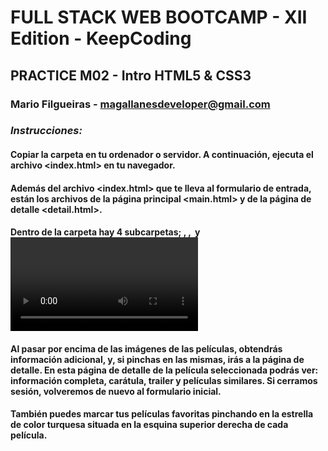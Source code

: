 
# FULL STACK WEB BOOTCAMP - XII Edition - KeepCoding

## PRACTICE M02 - Intro HTML5 & CSS3

### Mario Filgueiras - magallanesdeveloper@gmail.com

### ***Instrucciones:***

#### Copiar la carpeta <NETFAKE> en tu ordenador o servidor. A continuación, ejecuta el archivo <index.html> en tu navegador.

#### Además del archivo <index.html> que te lleva al formulario de entrada, están los archivos de la página principal <main.html> y de la página de detalle <detail.html>.

#### Dentro de la carpeta <NETFAKE> hay 4 subcarpetas; <css>, <fonts>, <img> y <video>.

#### Al pasar por encima de las imágenes de las películas, obtendrás información adicional, y, si pinchas en las mismas, irás a la página de detalle. En esta página de detalle de la película seleccionada podrás ver: información completa, carátula, trailer y películas similares. Si cerramos sesión, volveremos de nuevo al formulario inicial.

#### También puedes marcar tus películas favoritas pinchando en la estrella de color turquesa situada en la esquina superior derecha de cada película.


